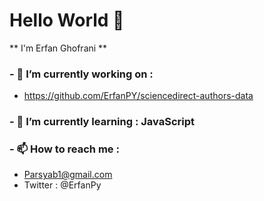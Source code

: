 # Hello World 👋

** I'm Erfan Ghofrani **

### - 🔭 I’m currently working on :
* https://github.com/ErfanPY/sciencedirect-authors-data

### - 🌱 I’m currently learning : JavaScript

### - 📫 How to reach me :

* Parsyab1@gmail.com
* Twitter : @ErfanPy

<!--
**ErfanPY/ErfanPy** is a ✨ _special_ ✨ repository because its `README.md` (this file) appears on your GitHub profile.

Here are some ideas to get you started:

- 🔭 I’m currently working on ...
- 🌱 I’m currently learning ...
- 👯 I’m looking to collaborate on ...
- 🤔 I’m looking for help with ...
- 💬 Ask me about ...
- 📫 How to reach me: ...
- 😄 Pronouns: ...
- ⚡ Fun fact: ...
-->
